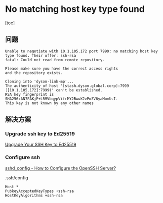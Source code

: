 # No matching host key type found
[toc]

## 问题

```
Unable to negotiate with 10.1.105.172 port 7999: no matching host key type found. Their offer: ssh-rsa
fatal: Could not read from remote repository.

Please make sure you have the correct access rights
and the repository exists.
```

```
Cloning into 'dyson-link-mp'...
The authenticity of host '[stash.dyson.global.corp]:7999 ([10.1.105.172]:7999)' can't be established.
RSA key fingerprint is SHA256:AN7EAKjE+LRMVbqypVifrMY2BwwX2vPoZV6yaMomUsI.
This key is not known by any other names
```

## 解决方案
### Upgrade ssh key to Ed25519
[Upgrade Your SSH Key to Ed25519](https://medium.com/risan/upgrade-your-ssh-key-to-ed25519-c6e8d60d3c54)

### Configure ssh
[sshd_config - How to Configure the OpenSSH Server?](https://www.ssh.com/academy/ssh/sshd_config)

.ssh/config
```
Host *
PubkeyAcceptedKeyTypes +ssh-rsa
HostKeyAlgorithms +ssh-rsa
```
